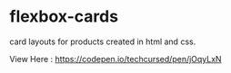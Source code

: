 # flexbox-cards
card layouts for products created in html and css.

View Here : https://codepen.io/techcursed/pen/jOqyLxN
